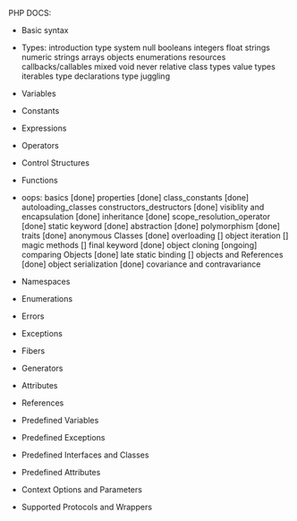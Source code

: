 PHP DOCS:

- Basic syntax
- Types:
introduction
type system
null
booleans
integers
float
strings
numeric strings
arrays
objects
enumerations
resources
callbacks/callables
mixed
void
never
relative class types
value types
iterables
type declarations
type juggling

- Variables
- Constants
- Expressions
- Operators
- Control Structures
- Functions

- oops:
basics [done]
properties [done]
class_constants [done]
autoloading_classes
constructors_destructors [done]
visiblity and encapsulation [done]
inheritance [done]
scope_resolution_operator [done]
static keyword [done]
abstraction [done]
polymorphism [done]
traits [done]
anonymous Classes [done]
overloading []
object iteration []
magic methods []
final keyword [done]
object cloning [ongoing]
comparing Objects [done]
late static binding []
objects and References [done]
object serialization [done]
covariance and contravariance

- Namespaces
- Enumerations
- Errors 
- Exceptions
- Fibers 
- Generators
- Attributes
- References

- Predefined Variables
- Predefined Exceptions
- Predefined Interfaces and Classes
- Predefined Attributes

- Context Options and Parameters
- Supported Protocols and Wrappers